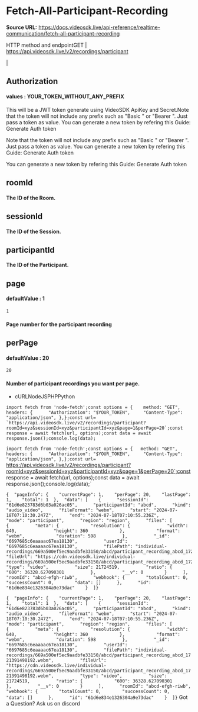 # Fetch-All-Participant-Recording

**Source URL:** https://docs.videosdk.live/api-reference/realtime-communication/fetch-all-participant-recording

HTTP method and endpointGET | https://api.videosdk.live/v2/recordings/participant

|

## Authorization

#### values  :    YOUR_TOKEN_WITHOUT_ANY_PREFIX

This will be a JWT token generate using VideoSDK ApiKey and Secret.Note that the token will not include any prefix such as "Basic " or "Bearer ". Just pass a token as value. You can generate a new token by refering this Guide: Generate Auth token

Note that the token will not include any prefix such as "Basic " or "Bearer ". Just pass a token as value. You can generate a new token by refering this Guide: Generate Auth token

You can generate a new token by refering this Guide: Generate Auth token

## roomId

#### The ID of the Room.

## sessionId

#### The ID of the Session.

## participantId

#### The ID of the Participant.

## page

#### defaultValue  :    1

`1`
#### Page number for the participant recording

## perPage

#### defaultValue  :    20

`20`
#### Number of participant recordings you want per page.

- cURLNodeJSPHPPython

```
import fetch from 'node-fetch';const options = {	method: "GET",	headers: {		"Authorization": "$YOUR_TOKEN",		"Content-Type": "application/json",	},};const url= `https://api.videosdk.live/v2/recordings/participant?roomId=xyz&sessionId=xyz&participantId=xyz&page=1&perPage=20`;const response = await fetch(url, options);const data = await response.json();console.log(data);
```

`import fetch from 'node-fetch';const options = {	method: "GET",	headers: {		"Authorization": "$YOUR_TOKEN",		"Content-Type": "application/json",	},};const url= `https://api.videosdk.live/v2/recordings/participant?roomId=xyz&sessionId=xyz&participantId=xyz&page=1&perPage=20`;const response = await fetch(url, options);const data = await response.json();console.log(data);`
```
{  "pageInfo": {    "currentPage": 1,    "perPage": 20,    "lastPage": 1,    "total": 1  },  "data": [    {      "sessionId": "61d6e823783d6b03a026ac05",      "participantId": "abcd",      "kind": "audio_video",      "fileFormat": "webm",      "start": "2024-07-18T07:10:30.247Z",      "end": "2024-07-18T07:10:55.236Z",      "mode": "participant",      "region": "region",      "files": [        {          "meta": {            "resolution": {              "width": 640,              "height": 360            },            "format": "webm",            "duration": 598          },          "_id": "6697685c6eaaaac67ea18130",          "userId": "6697685c6eaaaac67ea18130",          "filePath": "individual-recordings/669a500ef5ec9aadbfe33150/abcd/participant_recording_abcd_1721391498192.webm",          "fileUrl": "https://cdn.videosdk.live/individual-recordings/669a500ef5ec9aadbfe33150/abcd/participant_recording_abcd_1721391498192.webm",          "type": "video",          "size": 21724519,          "ratio": {            "600": 36328.627090301          },          "__v": 0        }      ],      "roomId": "abcd-efgh-riwb",      "webhook": {        "totalCount": 0,        "successCount": 0,        "data": []      },      "id": "61d6e834e1326304a9e73dac"    }  ]}
```

`{  "pageInfo": {    "currentPage": 1,    "perPage": 20,    "lastPage": 1,    "total": 1  },  "data": [    {      "sessionId": "61d6e823783d6b03a026ac05",      "participantId": "abcd",      "kind": "audio_video",      "fileFormat": "webm",      "start": "2024-07-18T07:10:30.247Z",      "end": "2024-07-18T07:10:55.236Z",      "mode": "participant",      "region": "region",      "files": [        {          "meta": {            "resolution": {              "width": 640,              "height": 360            },            "format": "webm",            "duration": 598          },          "_id": "6697685c6eaaaac67ea18130",          "userId": "6697685c6eaaaac67ea18130",          "filePath": "individual-recordings/669a500ef5ec9aadbfe33150/abcd/participant_recording_abcd_1721391498192.webm",          "fileUrl": "https://cdn.videosdk.live/individual-recordings/669a500ef5ec9aadbfe33150/abcd/participant_recording_abcd_1721391498192.webm",          "type": "video",          "size": 21724519,          "ratio": {            "600": 36328.627090301          },          "__v": 0        }      ],      "roomId": "abcd-efgh-riwb",      "webhook": {        "totalCount": 0,        "successCount": 0,        "data": []      },      "id": "61d6e834e1326304a9e73dac"    }  ]}`
Got a Question? Ask us on discord
